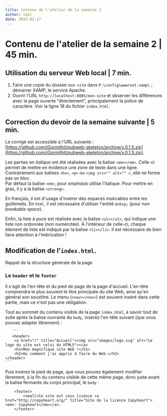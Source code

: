 ```yaml
---
title: Contenu de l'atelier de la semaine 2 
author: iGor
date: 2015-02-17
---
```


# Contenu de l'atelier de la semaine 2 | 45 min.

## Utilisation du serveur Web local | 7 min.

   1. Faire une copie du dossier `mon-site` dans `P:\config\wwwroot.xamp\` ; démarrer XAMP, le service Apache.
   2. Ouvrir l'URL `http://localhost:8005/mon-site` et observer les différences avec la page ouverte "directement", principalement la police de caractère. Voir la ligne 18 du fichier `index.html`.

## Correction du devoir de la semaine suivante | 5 min.

   Le corrigé est accessible à l'URL suivante : [https://github.com/iGormilhit/pubweb-skeleton/archive/v.0.1.5.zip](https://github.com/iGormilhit/pubweb-skeleton/archive/v.0.1.5.zip).

   Les parties en *italique* ont été réalisées avec la balise `<em></em>`. Celle-ci permet de mettre en évidence une zone de texte dans une ligne. Contrairement aux balises `<hx>`, `<p>` ou `<img src="" alt="" >`, elle ne forme pas un bloc.   
   Par défaut la balise `<em>`, pour *emphasis* utilise l'italique. Pour mettre en gras, il y a la balise `<strong>`.

   En français, il est d'usage d'insérer des espaces insécables entre les guillemets. En `html`, il est nécessaire d'utiliser l'entité `&nbsp;` (pour *non breakable space*).

   Enfin, la liste à puce est réalisée avec la balise `<ul></ul>`, qui indique une liste non ordonnée (non numérotée). À l'intérieur de celle-ci, chaque élément de liste est indiqué par la balise `<li></li>`. Il est nécessaire de bien faire attention à l'imbrication !

## Modification de l'`index.html`.

   Rappel de la structure générale de la page

### Le `header` et le `footer`

   Il s'agit de l'en-tête et du pied de page de la page d'accueil. L'en-tête comprendra le plus souvent le titre principale du site Web, ainsi qu'en général son soustitre. Le menu (`<nav></nav>`) est souvent inséré dans cette partie, mais ce n'est pas une obligation.

   Tout au sommet du contenu visible de la page `index.html`, à savoir tout de suite après la balise ouvrante du `body`, insérez l'en-tête suivant (que vous pouvez adapter librement) :

	   ```
	   <header>
	   	<a href="/" title="Accueil"><img src="images/logo.svg" alt="Le logo du site est celui du HTML5"></a>
		<h1>Mon magnifique site Web !</h1>
		<h2>Ou comment j'ai appris à faire du Web.</h2>
	</header>
	```

Puis insérez le pied de page, que vous pouvez également modifier librement, à la fin du contenu visible de cette même page, donc juste avant la balise fermante du corps principal, le `body` :

```
	<footer>
		<small>Ce site est sous licence <a href="http://copyheart.org/" title="Site de la licence Copyheart"><em>♡ Copyheart</em></a>.
	</footer>
```
